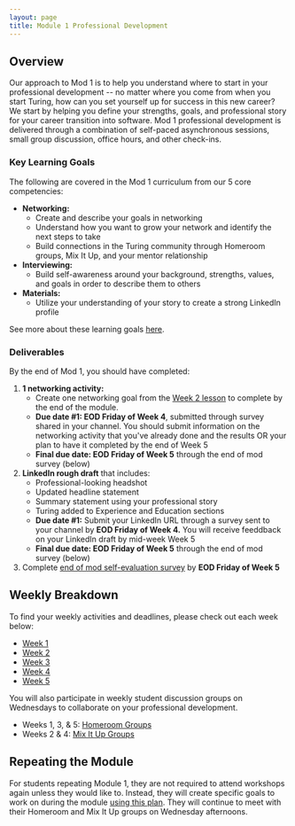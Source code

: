 ```yaml
---
layout: page
title: Module 1 Professional Development
---
```


## Overview
Our approach to Mod 1 is to help you understand where to start in your professional development -- no matter where you come from when you start Turing, how can you set yourself up for success in this new career? We start by helping you define your strengths, goals, and professional story for your career transition into software. Mod 1 professional development is delivered through a combination of self-paced asynchronous sessions, small group discussion, office hours, and other check-ins. 

### Key Learning Goals
The following are covered in the Mod 1 curriculum from our 5 core competencies:

* **Networking:**
    * Create and describe your goals in networking
    * Understand how you want to grow your network and identify the next steps to take
    * Build connections in the Turing community through Homeroom groups, Mix It Up, and your mentor relationship
* **Interviewing:**
    * Build self-awareness around your background, strengths, values, and goals in order to describe them to others
* **Materials:**
    * Utilize your understanding of your story to create a strong LinkedIn profile

See more about these learning goals [here](/module_one/mod1_learning_goals). 

### Deliverables
By the end of Mod 1, you should have completed:

1. **1 networking activity:**
   * Create one networking goal from the [Week 2 lesson](/module_one/mod1_week2) to complete by the end of the module. 
   * **Due date #1: EOD Friday of Week 4**, submitted through survey shared in your channel. You should submit information on the networking activity that you've already done and the results OR your plan to have it completed by the end of Week 5
   * **Final due date: EOD Friday of Week 5** through the end of mod survey (below)
2. **LinkedIn rough draft** that includes:
   * Professional-looking headshot
   * Updated headline statement
   * Summary statement using your professional story
   * Turing added to Experience and Education sections 
   * **Due date #1:** Submit your LinkedIn URL through a survey sent to your channel by **EOD Friday of Week 4.** You will receive feeddback on your LinkedIn draft by mid-week Week 5
   * **Final due date: EOD Friday of Week 5** through the end of mod survey (below)
3. Complete [end of mod self-evaluation survey](https://airtable.com/shrogjoSu2mYqqlmR) by **EOD Friday of Week 5**

## Weekly Breakdown
To find your weekly activities and deadlines, please check out each week below:

* [Week 1](/module_one/mod1_week1)
* [Week 2](/module_one/mod1_week2)
* [Week 3](/module_one/mod1_week3)
* [Week 4](/module_one/mod1_week4)
* [Week 5](/module_one/mod1_week5)

You will also participate in weekly student discussion groups on Wednesdays to collaborate on your professional development. 

* Weeks 1, 3, & 5: [Homeroom Groups](/student_discussion_groups/index)
* Weeks 2 & 4: [Mix It Up Groups](/mixed_groups)

## Repeating the Module
For students repeating Module 1, they are not required to attend workshops again unless they would like to. Instead, they will create specific goals to work on during the module [using this plan](/module_one/m1_PD_repeat_plan). They will continue to meet with their Homeroom and Mix It Up groups on Wednesday afternoons. 
